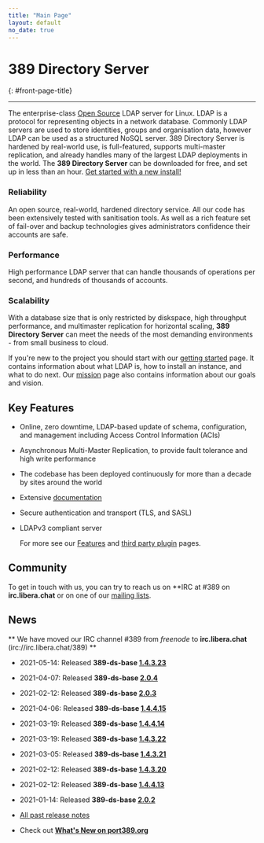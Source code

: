 ```yaml
---
title: "Main Page"
layout: default
no_date: true
---
```


# 389 Directory Server
{: #front-page-title}

---

The enterprise-class [Open Source](docs/389ds/FAQ/licensing.html) LDAP server for Linux. LDAP is a
protocol for representing objects in a network database. Commonly LDAP servers are used to store
identities, groups and organisation data, however LDAP can be used as a structured NoSQL server.
389 Directory Server is hardened by real-world use, is full-featured, supports multi-master
replication, and already handles many of the largest LDAP deployments in the world.
The **389 Directory Server** can be downloaded for free, and set up in less than an hour.
[Get started with a new install!](/docs/389ds/howto/quickstart.html)


<div id="front-page-columns" class="container-fluid">
  <div class="row">
    <div class="col-xs-12 col-md-4">
      <h3 class="front-page-column-title">
        Reliability
      </h3>
      <p class="front-page-column-text">
        An open source, real-world, hardened directory service. All our code has been extensively tested with sanitisation tools. As well as a rich feature set of fail-over and backup technologies gives administrators confidence their accounts are safe.
      </p>
    </div>
    <div class="col-xs-12 col-md-4">
      <h3 class="front-page-column-title">
        Performance
      </h3>
      <p class="front-page-column-text">
        High performance LDAP server that can handle thousands of operations per second, and hundreds of thousands of accounts.
       </p>
    </div>
    <div class="col-xs-12 col-md-4">
      <h3 class="front-page-column-title">
        Scalability
      </h3>
      <p class="front-page-column-text">
        With a database size that is only restricted by diskspace, high throughput performance, and multimaster replication for horizontal scaling, <strong>389 Directory Server</strong> can meet the needs of the most demanding environments - from small business to cloud.
      </p>
    </div>
  </div>
</div>

If you're new to the project you should start with our [getting started](docs/389ds/howto/quickstart.html) page. It contains information about what LDAP is, how to install an instance, and what to do next. Our [mission](docs/389ds/FAQ/mission.html) page also contains information about our goals and vision.

## Key Features

-   Online, zero downtime, LDAP-based update of schema, configuration, and management including Access Control Information (ACIs)
-   Asynchronous Multi-Master Replication, to provide fault tolerance and high write performance
-   The codebase has been deployed continuously for more than a decade by sites around the world
-   Extensive [documentation](https://access.redhat.com/documentation/en-us/red_hat_directory_server/11/)
-   Secure authentication and transport (TLS, and SASL)
-   LDAPv3 compliant server

    For more see our [Features](docs/389ds/FAQ/features.html) and [third party plugin](docs/389ds/third-party.html) pages.

## Community

To get in touch with us, you can try to reach us on **IRC at \#389 on **irc.libera.chat** or on one of our [mailing lists](docs/389ds/mailing-lists.html).


## News

<blink>** We have moved our IRC channel \#389 from *freenode* to **irc.libera.chat** (irc://irc.libera.chat/389) **</blink>

<!-- Try to keep this list under 10 releases  -->
- 2021-05-14: Released **389-ds-base [1.4.3.23](docs/389ds/releases/release-1-4-3-23.html)**
- 2021-04-07: Released **389-ds-base [2.0.4](docs/389ds/releases/release-2-0-4.html)**
- 2021-02-12: Released **389-ds-base [2.0.3](docs/389ds/releases/release-2-0-3.html)**
- 2021-04-06: Released **389-ds-base [1.4.4.15](docs/389ds/releases/release-1-4-4-15.html)**
- 2021-03-19: Released **389-ds-base [1.4.4.14](docs/389ds/releases/release-1-4-4-14.html)**
- 2021-03-19: Released **389-ds-base [1.4.3.22](docs/389ds/releases/release-1-4-3-22.html)**
- 2021-03-05: Released **389-ds-base [1.4.3.21](docs/389ds/releases/release-1-4-3-21.html)**
- 2021-02-12: Released **389-ds-base [1.4.3.20](docs/389ds/releases/release-1-4-3-20.html)**
- 2021-02-12: Released **389-ds-base [1.4.4.13](docs/389ds/releases/release-1-4-4-13.html)**
- 2021-01-14: Released **389-ds-base [2.0.2](docs/389ds/releases/release-2-0-2.html)**


- [All past release notes](docs/389ds/releases/release-notes.html)

- Check out **[What's New on port389.org](whats_new.html)**


<br>
